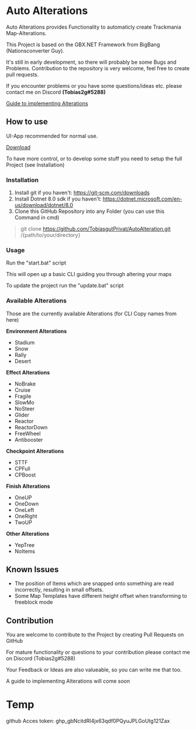# Auto Alterations
Auto Alterations provides Functionality to automaticly create Trackmania Map-Alterations.

This Project is based on the GBX.NET Framework from BigBang (Nationsconverter Guy).

It's still in early development, so there will probably be some Bugs and Problems. Contribution to the repository is very welcome, feel free to create pull requests.

If you encounter problems or you have some questions/ideas etc. please contact me on Discord <strong>(Tobias2g#5288)</strong>

[Guide to implementing Alterations](https://docs.google.com/document/d/1h8qPXhsJ8d_mmbTFmXU-r2CUU0RKPhpXaWtdgJrJLeM/edit?usp=sharing)
## How to use
UI-App recommended for normal use.

[Download](https://1drv.ms/u/c/bf971998d3da6c52/EdpzD5D_ModDlt00VIA7MOwBXzTzdBbICkWemIKLqgChnw?e=hie2hq)

To have more control, or to develop some stuff you need to setup the full Project (see Installation)

### Installation
1. Install git if you haven't: https://git-scm.com/downloads
2. Install Dotnet 8.0 sdk if you haven't: https://dotnet.microsoft.com/en-us/download/dotnet/8.0
3. Clone this GitHub Repository into any Folder (you can use this Command in cmd)
> git clone https://github.com/TobiasgutPrivat/AutoAlteration.git /{path/to/your/directory}

<!--
There can be an issue with nuget source.
In that case make sure you have correct package source using:
> dotnet nuget add source https://api.nuget.org/v3/index.json
-->

### Usage
Run the "start.bat" script

This will open up a basic CLI guiding you through altering your maps

To update the project run the "update.bat" script

### Available Alterations
Those are the currently available Alterations (for CLI Copy names from here)

<strong>Environment Alterations</strong>
- Stadium
- Snow
- Rally
- Desert

<strong>Effect Alterations</strong>
- NoBrake
- Cruise
- Fragile
- SlowMo
- NoSteer
- Glider
- Reactor
- ReactorDown
- FreeWheel
- Antibooster

<strong>Checkpoint Alterations</strong>
- STTF
- CPFull
- CPBoost

<strong>Finish Alterations</strong>
- OneUP
- OneDown
- OneLeft
- OneRight
- TwoUP

<strong>Other Alterations</strong>
- YepTree
- NoItems

## Known Issues
- The position of Items which are snapped onto something are read incorrectly, resulting in small offsets.
- Some Map Templates have different height offset when transforming to freeblock mode

## Contribution
You are welcome to contribute to the Project by creating Pull Requests on GitHub

For mature functionality or questions to your contribution please contact me on Discord (Tobias2g#5288)

Your Feedback or Ideas are also valueable, so you can write me that too.

A guide to implementing Alterations will come soon

# Temp
github Acces token: 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